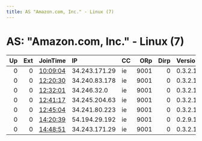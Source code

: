 ```yaml
---
title: AS "Amazon.com, Inc." - Linux (7)
---
```


# AS: "Amazon.com, Inc." - Linux (7)

|   Up |   Ext | JoinTime                                                                                            | IP            | CC   |   ORp |   Dirp | Version   | Contact   | Nickname      |   eFamMembers |
|-----:|------:|:----------------------------------------------------------------------------------------------------|:--------------|:-----|------:|-------:|:----------|:----------|:--------------|--------------:|
|    0 |     0 | [10:09:04](https://metrics.torproject.org/rs.html#details/C74B33CECE1324DE013456F8430113926B9CEE3B) | 34.243.171.29 | ie   |  9001 |      0 | 0.3.2.10  | None      | BancaCentrale |             1 |
|    0 |     0 | [12:20:30](https://metrics.torproject.org/rs.html#details/06B58C5610146C85FF27812DD8C234769D567789) | 34.240.83.178 | ie   |  9001 |      0 | 0.3.2.10  | None      | BancaCentrale |             1 |
|    0 |     0 | [12:32:01](https://metrics.torproject.org/rs.html#details/184E4503BF2C0A656383F4D9BD0F7AC3EDE26872) | 34.246.32.0   | ie   |  9001 |      0 | 0.3.2.10  | None      | BancaCentrale |             1 |
|    0 |     0 | [12:41:17](https://metrics.torproject.org/rs.html#details/3BDE2892894162021E736366180346E75AA428DA) | 34.245.204.63 | ie   |  9001 |      0 | 0.3.2.10  | None      | BancaCentrale |             1 |
|    0 |     0 | [12:45:04](https://metrics.torproject.org/rs.html#details/F4C8DFE56BE2365D11A866A1AB878B7111C2828B) | 34.241.80.223 | ie   |  9001 |      0 | 0.3.2.10  | None      | BancaCentrale |             1 |
|    0 |     0 | [14:20:39](https://metrics.torproject.org/rs.html#details/9D844F9C4AC3B426D1355EB3CC28E05056555693) | 54.194.29.192 | ie   |  9001 |      0 | 0.2.9.14  | None      | fgth69        |             1 |
|    0 |     0 | [14:48:51](https://metrics.torproject.org/rs.html#details/F9A140F7A5A681DE03E17E411091E153B230BC58) | 34.243.171.29 | ie   |  9001 |      0 | 0.3.2.10  | None      | BancaCentrale |             1 |
